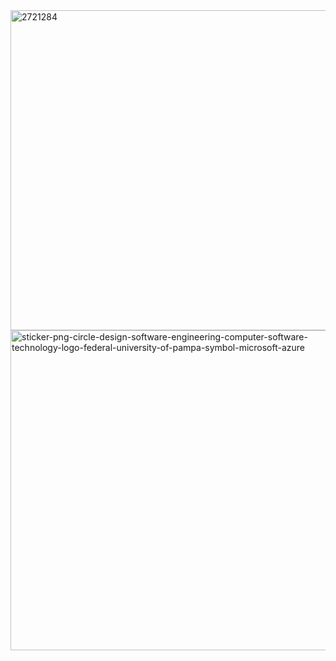 <div id="readme style="width: 50%; margin: 0 auto; border: 1px solid black; text-align: center;">  
      <div id="imagem1"> 
        <img width="512" height="512" alt="2721284" src="https://github.com/user-attachments/assets/0cb82e3e-bc3b-408f-ab67-25c6bcd3ade0" />
      </div> 
      <div id="imagem2"> 
       <img width="512" height="512" alt="sticker-png-circle-design-software-engineering-computer-software-technology-logo-federal-university-of-pampa-symbol-microsoft-azure" src="https://github.com/user-attachments/assets/1d6f5033-2aef-49df-be90-7402a2b371aa" />
     </div> 
     
</div> 



